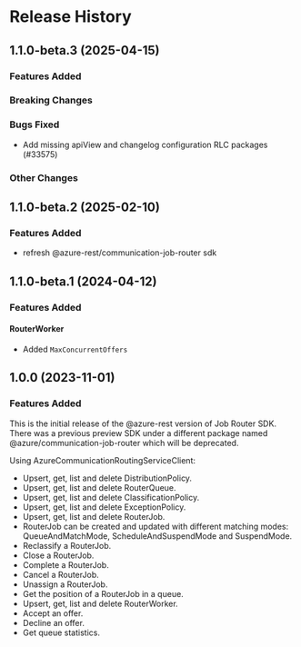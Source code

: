 # Release History

## 1.1.0-beta.3 (2025-04-15)

### Features Added

### Breaking Changes

### Bugs Fixed

- Add missing apiView and changelog configuration RLC packages (#33575)

### Other Changes

## 1.1.0-beta.2 (2025-02-10)

### Features Added

- refresh @azure-rest/communication-job-router sdk

## 1.1.0-beta.1 (2024-04-12)

### Features Added

#### RouterWorker

- Added `MaxConcurrentOffers`

## 1.0.0 (2023-11-01)

### Features Added

This is the initial release of the @azure-rest version of Job Router SDK.
There was a previous preview SDK under a different package named @azure/communication-job-router which will be deprecated.

Using AzureCommunicationRoutingServiceClient:

- Upsert, get, list and delete DistributionPolicy.
- Upsert, get, list and delete RouterQueue.
- Upsert, get, list and delete ClassificationPolicy.
- Upsert, get, list and delete ExceptionPolicy.
- Upsert, get, list and delete RouterJob.
- RouterJob can be created and updated with different matching modes: QueueAndMatchMode, ScheduleAndSuspendMode and SuspendMode.
- Reclassify a RouterJob.
- Close a RouterJob.
- Complete a RouterJob.
- Cancel a RouterJob.
- Unassign a RouterJob.
- Get the position of a RouterJob in a queue.
- Upsert, get, list and delete RouterWorker.
- Accept an offer.
- Decline an offer.
- Get queue statistics.
